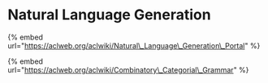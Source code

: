 # Natural Language Generation

{% embed url="https://aclweb.org/aclwiki/Natural\_Language\_Generation\_Portal" %}

{% embed url="https://aclweb.org/aclwiki/Combinatory\_Categorial\_Grammar" %}




